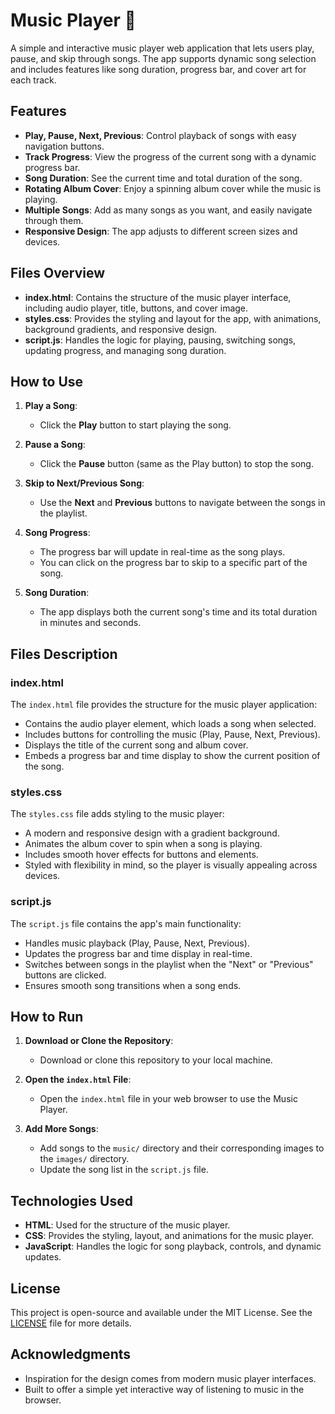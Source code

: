 # Music Player 🎵 

A simple and interactive music player web application that lets users play, pause, and skip through songs. The app supports dynamic song selection and includes features like song duration, progress bar, and cover art for each track.


## Features

- **Play, Pause, Next, Previous**: Control playback of songs with easy navigation buttons.
- **Track Progress**: View the progress of the current song with a dynamic progress bar.
- **Song Duration**: See the current time and total duration of the song.
- **Rotating Album Cover**: Enjoy a spinning album cover while the music is playing.
- **Multiple Songs**: Add as many songs as you want, and easily navigate through them.
- **Responsive Design**: The app adjusts to different screen sizes and devices.


## Files Overview

- **index.html**: Contains the structure of the music player interface, including audio player, title, buttons, and cover image.
- **styles.css**: Provides the styling and layout for the app, with animations, background gradients, and responsive design.
- **script.js**: Handles the logic for playing, pausing, switching songs, updating progress, and managing song duration.


## How to Use

1. **Play a Song**:
   - Click the **Play** button to start playing the song.
   
2. **Pause a Song**:
   - Click the **Pause** button (same as the Play button) to stop the song.
   
3. **Skip to Next/Previous Song**:
   - Use the **Next** and **Previous** buttons to navigate between the songs in the playlist.

4. **Song Progress**:
   - The progress bar will update in real-time as the song plays.
   - You can click on the progress bar to skip to a specific part of the song.

5. **Song Duration**:
   - The app displays both the current song's time and its total duration in minutes and seconds.


## Files Description

### index.html

The `index.html` file provides the structure for the music player application:
- Contains the audio player element, which loads a song when selected.
- Includes buttons for controlling the music (Play, Pause, Next, Previous).
- Displays the title of the current song and album cover.
- Embeds a progress bar and time display to show the current position of the song.

### styles.css

The `styles.css` file adds styling to the music player:
- A modern and responsive design with a gradient background.
- Animates the album cover to spin when a song is playing.
- Includes smooth hover effects for buttons and elements.
- Styled with flexibility in mind, so the player is visually appealing across devices.

### script.js

The `script.js` file contains the app's main functionality:
- Handles music playback (Play, Pause, Next, Previous).
- Updates the progress bar and time display in real-time.
- Switches between songs in the playlist when the "Next" or "Previous" buttons are clicked.
- Ensures smooth song transitions when a song ends.


## How to Run

1. **Download or Clone the Repository**:
   - Download or clone this repository to your local machine.

2. **Open the `index.html` File**:
   - Open the `index.html` file in your web browser to use the Music Player.

3. **Add More Songs**:
   - Add songs to the `music/` directory and their corresponding images to the `images/` directory.
   - Update the song list in the `script.js` file.


## Technologies Used

- **HTML**: Used for the structure of the music player.
- **CSS**: Provides the styling, layout, and animations for the music player.
- **JavaScript**: Handles the logic for song playback, controls, and dynamic updates.


## License

This project is open-source and available under the MIT License. See the [LICENSE](LICENSE) file for more details.


## Acknowledgments

- Inspiration for the design comes from modern music player interfaces.
- Built to offer a simple yet interactive way of listening to music in the browser.
